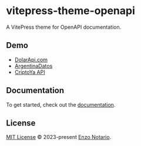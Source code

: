 # vitepress-theme-openapi

A VitePress theme for OpenAPI documentation.

## Demo

- [DolarApi.com](https://dolarapi.com/)
- [ArgentinaDatos](https://argentinadatos.com/)
- [CriptoYa API](https://docs.criptoya.com/)

## Documentation

To get started, check out the [documentation](https://vitepress-theme-openapi.vercel.app/).

## License

[MIT License](./LICENSE) © 2023-present [Enzo Notario](https://github.com/enzonotario).
